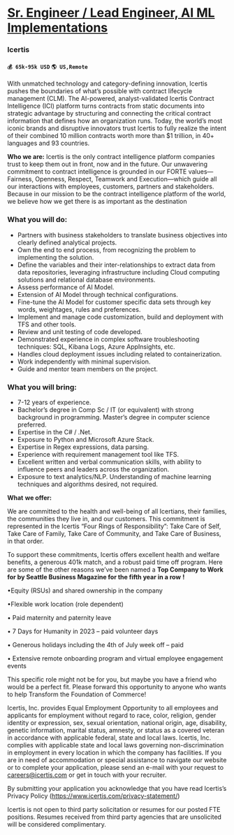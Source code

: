# [Sr. Engineer / Lead Engineer, AI ML Implementations](https://www.remotewlb.com/apply/sr-engineer-lead-engineer-ai-ml-implementations)  
### Icertis  
#### `💰 65k-95k USD` `🌎 US,Remote`  

With unmatched technology and category-defining innovation, Icertis pushes the boundaries of what’s possible with contract lifecycle management (CLM). The AI-powered, analyst-validated Icertis Contract Intelligence (ICI) platform turns contracts from static documents into strategic advantage by structuring and connecting the critical contract information that defines how an organization runs. Today, the world’s most iconic brands and disruptive innovators trust Icertis to fully realize the intent of their combined 10 million contracts worth more than $1 trillion, in 40+ languages and 93 countries.

  

 **Who we are:** Icertis is the only contract intelligence platform companies trust to keep them out in front, now and in the future. Our unwavering commitment to contract intelligence is grounded in our FORTE values—Fairness, Openness, Respect, Teamwork and Execution—which guide all our interactions with employees, customers, partners and stakeholders. Because in our mission to be the contract intelligence platform of the world, we believe how we get there is as important as the destination

### What you will do:

  * Partners with business stakeholders to translate business objectives into clearly defined analytical projects.
  * Own the end to end process, from recognizing the problem to implementing the solution.
  * Define the variables and their inter-relationships to extract data from data repositories, leveraging infrastructure including Cloud computing solutions and relational database environments.
  * Assess performance of AI Model.
  * Extension of AI Model through technical configurations. 
  * Fine-tune the AI Model for customer specific data sets through key words, weightages, rules and preferences.
  * Implement and manage code customization, build and deployment with TFS and other tools.
  * Review and unit testing of code developed.
  * Demonstrated experience in complex software troubleshooting techniques: SQL, Kibana Logs, Azure AppInsights, etc.
  * Handles cloud deployment issues including related to containerization.
  * Work independently with minimal supervision.
  * Guide and mentor team members on the project.

### What you will bring:

  * 7-12 years of experience.
  * Bachelor’s degree in Comp Sc / IT (or equivalent) with strong background in programming. Master’s degree in computer science preferred.
  * Expertise in the C# / .Net. 
  * Exposure to Python and Microsoft Azure Stack.
  * Expertise in Regex expressions, data parsing.
  * Experience with requirement management tool like TFS.
  * Excellent written and verbal communication skills, with ability to influence peers and leaders across the organization.
  * Exposure to text analytics/NLP. Understanding of machine learning techniques and algorithms desired, not required. 

**What** **we offer:**

We are committed to the health and well-being of all Icertians, their families, the communities they live in, and our customers. This commitment is represented in the Icertis “Four Rings of Responsibility”: Take Care of Self, Take Care of Family, Take Care of Community, and Take Care of Business, in that order.

To support these commitments, Icertis offers excellent health and welfare benefits, a generous 401k match, and a robust paid time off program. Here are some of the other reasons we’ve been named a **Top Company to Work for by Seattle Business Magazine for the fifth year in a row** **!**

•Equity (RSUs) and shared ownership in the company

•Flexible work location (role dependent)

• Paid maternity and paternity leave

• 7 Days for Humanity in 2023 – paid volunteer days

• Generous holidays including the 4th of July week off – paid

• Extensive remote onboarding program and virtual employee engagement events

  

This specific role might not be for you, but maybe you have a friend who would be a perfect fit. Please forward this opportunity to anyone who wants to help Transform the Foundation of Commerce!

  

Icertis, Inc. provides Equal Employment Opportunity to all employees and applicants for employment without regard to race, color, religion, gender identity or expression, sex, sexual orientation, national origin, age, disability, genetic information, marital status, amnesty, or status as a covered veteran in accordance with applicable federal, state and local laws. Icertis, Inc. complies with applicable state and local laws governing non-discrimination in employment in every location in which the company has facilities. If you are in need of accommodation or special assistance to navigate our website or to complete your application, please send an e-mail with your request to careers@icertis.com or get in touch with your recruiter.

By submitting your application you acknowledge that you have read Icertis’s Privacy Policy (https://www.icertis.com/privacy-statement/)

  

Icertis is not open to third party solicitation or resumes for our posted FTE positions. Resumes received from third party agencies that are unsolicited will be considered complimentary.


